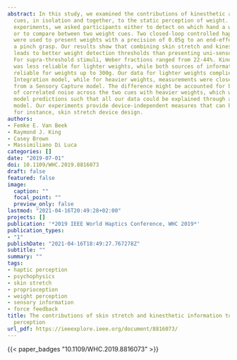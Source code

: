 ```yaml
---
abstract: In this study, we examined the contributions of kinesthetic and skin stretch
  cues, in isolation and together, to the static perception of weight. In two psychophysical
  experiments, we asked participants either to detect on which hand a weight was presented
  or to compare between two weight cues. Two closed-loop controlled haptic devices
  were used to present weights with a precision of 0.05g to an end-effector held in
  a pinch grasp. Our results show that combining skin stretch and kinesthetic information
  leads to better weight detection thresholds than presenting uni-sensory cues does.
  For supra-threshold stimuli, Weber fractions ranged from 22-44%. Kinesthetic information
  was less reliable for lighter weights, while both sources of information were equally
  reliable for weights up to 300g. Our data for lighter weights complied with an Optimal
  Integration model, while for heavier weights, measurements were closer to predictions
  from a Sensory Capture model. The difference might be accounted for by the presence
  of correlated noise across the two cues with heavier weights, which would affect
  model predictions such that all our data could be explained through an Optimal Integration
  model. Our experiments provide device-independent measures that can be used to inform,
  for instance, skin stretch device design.
authors:
- Femke E. Van Beek
- Raymond J. King
- Casey Brown
- Massimiliano Di Luca
categories: []
date: "2019-07-01"
doi: 10.1109/WHC.2019.8816073
draft: false
featured: false
image:
  caption: ""
  focal_point: ""
  preview_only: false
lastmod: "2021-04-16T20:49:28+02:00"
projects: []
publication: '*2019 IEEE World Haptics Conference, WHC 2019*'
publication_types:
- "1"
publishDate: "2021-04-16T18:49:27.767278Z"
subtitle: ""
summary: ""
tags:
- haptic perception
- psychophysics
- skin stretch
- proprioception
- weight perception
- sensory information
- force feedback
title: The contributions of skin stretch and kinesthetic information to static weight
  perception
url_pdf: https://ieeexplore.ieee.org/document/8816073/
---
```

{{< paper_badges "10.1109/WHC.2019.8816073" >}}

